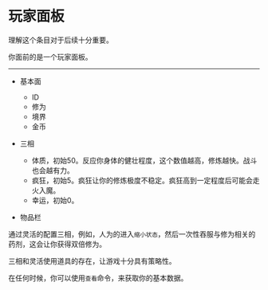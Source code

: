 # 玩家面板
理解这个条目对于后续十分重要。

你面前的是一个玩家面板。

---

+ 基本面
  + ID
  + 修为
  + 境界
  + 金币

+ 三相
  + 体质，初始50。反应你身体的健壮程度，这个数值越高，修炼越快。战斗也会越有力。
  + 疯狂，初始5。疯狂让你的修炼极度不稳定。疯狂高到一定程度后可能会走火入魔。
  + 幸运，初始0。

+ 物品栏


通过灵活的配置三相，例如，人为的进入`缩小状态`，然后一次性吞服与修为相关的药剂，这会让你获得双倍修为。

三相和灵活使用道具的存在，让游戏十分具有策略性。

在任何时候，你可以使用`查看`命令，来获取你的基本数据。


